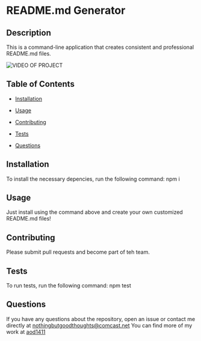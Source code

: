 # README.md Generator

  ## Description

  This is a command-line application that creates consistent and professional README.md files.
  
  ![VIDEO OF PROJECT]("./README.md-Generator.mp4")

  ## Table of Contents

  * [Installation](#installation)

  * [Usage](#usage)

  * [Contributing](#contributing)

  * [Tests](#tests)

  * [Questions](#questions)

  ## Installation

  To install the necessary depencies, run the following command:
  npm i

  ## Usage
Just install using the command above and create your own customized README.md files!

  ## Contributing
  Please submit pull requests and become part of teh team.

  ## Tests

  To run tests, run the following command:
  npm test

  ## Questions

  If you have any questions about the repository, open an issue or contact me directly at nothingbutgoodthoughts@comcast.net
  You can find more of my work at [aod1411](https://github.com/aod1411)

